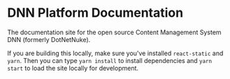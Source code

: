 # DNN Platform Documentation

The documentation site for the open source Content Management System DNN (formerly DotNetNuke).

If you are building this locally, make sure you've installed `react-static` and `yarn`. Then you can type `yarn install` to install dependencies and `yarn start` to load the site locally for development.